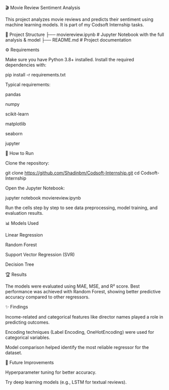 🎬 Movie Review Sentiment Analysis

This project analyzes movie reviews and predicts their sentiment using machine learning models. It is part of my Codsoft Internship tasks.

📂 Project Structure
├── moviereview.ipynb   # Jupyter Notebook with the full analysis & model
├── README.md           # Project documentation

⚙️ Requirements

Make sure you have Python 3.8+ installed. Install the required dependencies with:

pip install -r requirements.txt


Typical requirements:

pandas

numpy

scikit-learn

matplotlib

seaborn

jupyter

🚀 How to Run

Clone the repository:

git clone https://github.com/Shadinbm/Codsoft-Internship.git
cd Codsoft-Internship


Open the Jupyter Notebook:

jupyter notebook moviereview.ipynb


Run the cells step by step to see data preprocessing, model training, and evaluation results.

📊 Models Used

Linear Regression

Random Forest

Support Vector Regression (SVR)

Decision Tree

🏆 Results

The models were evaluated using MAE, MSE, and R² score.
Best performance was achieved with Random Forest, showing better predictive accuracy compared to other regressors.

✨ Findings

Income-related and categorical features like director names played a role in predicting outcomes.

Encoding techniques (Label Encoding, OneHotEncoding) were used for categorical variables.

Model comparison helped identify the most reliable regressor for the dataset.

📌 Future Improvements

Hyperparameter tuning for better accuracy.

Try deep learning models (e.g., LSTM for textual reviews).
